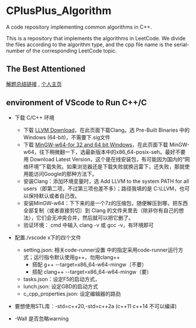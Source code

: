 # CPlusPlus_Algorithm
A code repository implementing common algorithms in C++.

This is a repository that implements the algorithms in LeetCode. We divide the files according to the algorithm type, and the cpp file name is the serial-number of the corresponding LeetCode topic.

## The Best Attentioned 

[解题总结链接](https://github.com/xiewende/CPlusPlus_Algorithm/blob/main/problem-solving-template.md)  ,   [个人主页](https://sevenboy.online/)

## environment of VScode to Run C++/C

- 下载 C/C++ 环境
    - 下载 [LLVM Download](https://releases.llvm.org/download.html)，在此页面下载Clang。选 Pre-Built Binaries 中的 Windows (64-bit)，不需要下.sig文件
    - 下载 [MinGW-w64-for 32 and 64 bit Windows](https://sourceforge.net/projects/mingw-w64/files/)，在此页面下载 MinGW-w64，往下稍微翻一下，选最新版本中的x86_64-posix-seh。最好不要用 Download Latest Version，这个是在线安装包，有可能因为国内的“网络环境”下载失败。如果浏览器还是下载失败就换迅雷下，还失败，那就使用能访问Google的那种方法下。
    - 安装Clang：添加环境变量时，选 Add LLVM to the system PATH for all users（即第二项，不过第三项也差不多）；路径我填的是 C:\LLVM，也可以保持默认或者自己改。
    - 安装MinGW-w64：下下来的是一个7z的压缩包，随便解压到哪，把东西全部复制（或者直接剪切）到 Clang 的文件夹里去（除非你有自己的想法），它们会无冲突合并，然后就可以把它删了。
    - 验证环境： cmd 中输入 clang -v 或 gcc -v，有环境即可  

- 配置./vscode x下的四个文件
    - setting.json: 相关code-runner设置 中的指定采用code-runner运行方式；运行指令默认使用g++，勿用clang++
        - 搭配 g++  --target=x86_64-w64-mingw（不要）
        - 搭配 clang++ --target=x86_64-w64-mingw（要）
    - tasks.json：设定F5的启动方式，
    - lunch.json: 设定GBD的启动方式
    - c_cpp_properties.json: 设定编辑器的路劲

- 要想使用STL库：-std=c++20,-std=c++2a (c++11 c++14 不可以编译)
- -Wall 是否忽略warning